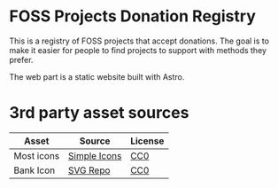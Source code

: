 # FOSS Projects Donation Registry

This is a registry of FOSS projects that accept donations. The goal is to make it easier for people to find projects to 
support with methods they prefer.

The web part is a static website built with Astro.

# 3rd party asset sources

| Asset      | Source | License |
|------------| --- | --- |
| Most icons | [Simple Icons](https://simpleicons.org/) | [CC0](https://creativecommons.org/publicdomain/zero/1.0/) |
| Bank Icon  | [SVG Repo](https://www.svgrepo.com/svg/513165/bank) | [CC0](https://creativecommons.org/publicdomain/zero/1.0/) |
